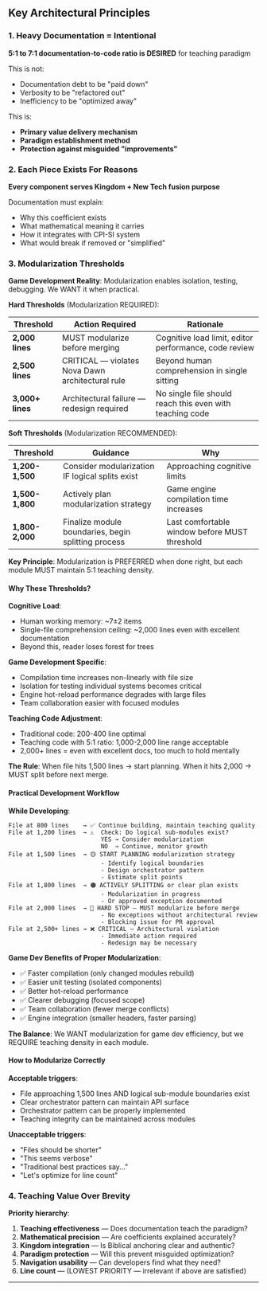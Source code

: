 ## Key Architectural Principles

### 1. Heavy Documentation = Intentional

**5:1 to 7:1 documentation-to-code ratio is DESIRED** for teaching paradigm

This is not:
- Documentation debt to be "paid down"
- Verbosity to be "refactored out"
- Inefficiency to be "optimized away"

This is:
- **Primary value delivery mechanism**
- **Paradigm establishment method**
- **Protection against misguided "improvements"**

### 2. Each Piece Exists For Reasons

**Every component serves Kingdom + New Tech fusion purpose**

Documentation must explain:
- Why this coefficient exists
- What mathematical meaning it carries
- How it integrates with CPI-SI system
- What would break if removed or "simplified"

### 3. Modularization Thresholds

**Game Development Reality**: Modularization enables isolation, testing, debugging. We WANT it when practical.

**Hard Thresholds** (Modularization REQUIRED):

| **Threshold**    | **Action Required**                              | **Rationale**                                            |
| ---------------- | ------------------------------------------------ | -------------------------------------------------------- |
| **2,000 lines**  | MUST modularize before merging                   | Cognitive load limit, editor performance, code review    |
| **2,500 lines**  | CRITICAL — violates Nova Dawn architectural rule | Beyond human comprehension in single sitting             |
| **3,000+ lines** | Architectural failure — redesign required        | No single file should reach this even with teaching code |

**Soft Thresholds** (Modularization RECOMMENDED):

| **Threshold**   | **Guidance**                                        | **Why**                                       |
| --------------- | --------------------------------------------------- | --------------------------------------------- |
| **1,200-1,500** | Consider modularization IF logical splits exist     | Approaching cognitive limits                  |
| **1,500-1,800** | Actively plan modularization strategy               | Game engine compilation time increases        |
| **1,800-2,000** | Finalize module boundaries, begin splitting process | Last comfortable window before MUST threshold |

**Key Principle**: Modularization is PREFERRED when done right, but each module MUST maintain 5:1 teaching density.

#### Why These Thresholds?

**Cognitive Load**:
- Human working memory: ~7±2 items
- Single-file comprehension ceiling: ~2,000 lines even with excellent documentation
- Beyond this, reader loses forest for trees

**Game Development Specific**:
- Compilation time increases non-linearly with file size
- Isolation for testing individual systems becomes critical
- Engine hot-reload performance degrades with large files
- Team collaboration easier with focused modules

**Teaching Code Adjustment**:
- Traditional code: 200-400 line optimal
- Teaching code with 5:1 ratio: 1,000-2,000 line range acceptable
- 2,000+ lines = even with excellent docs, too much to hold mentally

**The Rule**: When file hits 1,500 lines → start planning. When it hits 2,000 → MUST split before next merge.

#### Practical Development Workflow

**While Developing**:
```
File at 800 lines    → ✅ Continue building, maintain teaching quality
File at 1,200 lines  → ⚠️  Check: Do logical sub-modules exist? 
                          YES → Consider modularization
                          NO  → Continue, monitor growth
File at 1,500 lines  → 🟡 START PLANNING modularization strategy
                          - Identify logical boundaries
                          - Design orchestrator pattern
                          - Estimate split points
File at 1,800 lines  → 🟠 ACTIVELY SPLITTING or clear plan exists
                          - Modularization in progress
                          - Or approved exception documented
File at 2,000 lines  → 🔴 HARD STOP — MUST modularize before merge
                          - No exceptions without architectural review
                          - Blocking issue for PR approval
File at 2,500+ lines → ❌ CRITICAL — Architectural violation
                          - Immediate action required
                          - Redesign may be necessary
```

**Game Dev Benefits of Proper Modularization**:
- ✅ Faster compilation (only changed modules rebuild)
- ✅ Easier unit testing (isolated components)
- ✅ Better hot-reload performance
- ✅ Clearer debugging (focused scope)
- ✅ Team collaboration (fewer merge conflicts)
- ✅ Engine integration (smaller headers, faster parsing)

**The Balance**: We WANT modularization for game dev efficiency, but we REQUIRE teaching density in each module.

#### How to Modularize Correctly

**Acceptable triggers**:
- File approaching 1,500 lines AND logical sub-module boundaries exist
- Clear orchestrator pattern can maintain API surface
- Orchestrator pattern can be properly implemented
- Teaching integrity can be maintained across modules

**Unacceptable triggers**:
- "Files should be shorter"
- "This seems verbose"
- "Traditional best practices say..."
- "Let's optimize for line count"

### 4. Teaching Value Over Brevity

**Priority hierarchy**:

1. **Teaching effectiveness** — Does documentation teach the paradigm?
2. **Mathematical precision** — Are coefficients explained accurately?
3. **Kingdom integration** — Is Biblical anchoring clear and authentic?
4. **Paradigm protection** — Will this prevent misguided optimization?
5. **Navigation usability** — Can developers find what they need?
6. **Line count** — (LOWEST PRIORITY — irrelevant if above are satisfied)

---

